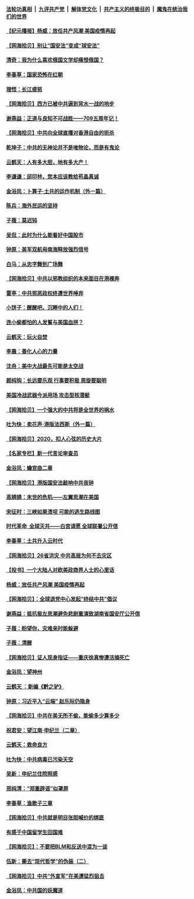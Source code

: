 ####  [法轮功真相](../../../../basic/blob/master/README.md?t=07101631) &nbsp;|&nbsp; [九评共产党](../../../../9ping.md/blob/master/README.md?t=07101631) &nbsp;|&nbsp; [解体党文化](../../../../jtdwh.md/blob/master/README.md?t=07101631)  &nbsp;|&nbsp; [共产主义的终极目的](../../../../gczydzjmd.md/blob/master/README.md?t=07101631) &nbsp;|&nbsp; [魔鬼在统治我们的世界](../../../../mgztzwmdsj.md/blob/master/README.md?t=07101631) 

#### [【纪元播报】杨威：放任共产风潮 美国疫情再起](../pages/nsc993/n12240124.md?t=07101631) 

#### [【网海拾贝】别让“国安法“变成“球安法”](../pages/nsc993/n12242935.md?t=07101631) 

#### [清奇：我为什么喜欢俄国文学却痛恨俄国？](../pages/nsc993/n12240970.md?t=07101631) 

#### [李春草：国家恐怖在红朝](../pages/nsc993/n12240943.md?t=07101631) 

#### [理悟：长江盛怒](../pages/nsc993/n12240627.md?t=07101631) 

#### [【网海拾贝】西方已被中共逼到背水一战的地步](../pages/nsc993/n12240176.md?t=07101631) 

#### [谢燕益：正道与良知不可战胜——709五周年记！](../pages/nsc993/n12239775.md?t=07101631) 

#### [【网海拾贝】中共向全球直播对香港自由的扼杀](../pages/nsc993/n12239675.md?t=07101631) 

#### [乾坤子：中共的无神论并不是唯物论，而是有鬼论](../pages/nsc993/n12235337.md?t=07101631) 

#### [云鹤天：人有多大胆，地有多大产！](../pages/nsc993/n12235180.md?t=07101631) 

#### [李谦谦：邱印林，您本应该教给苟晶真诚](../pages/nsc993/n12235016.md?t=07101631) 

#### [金浴凤：卜算子·土共的运作机制（外一篇）](../pages/nsc993/n12234986.md?t=07101631) 

#### [陈兵：海外民运的坚持](../pages/nsc993/n12234976.md?t=07101631) 

#### [子薇：莫迟钝](../pages/nsc993/n12234945.md?t=07101631) 

#### [吴侃：此时为什么能看好中国股市](../pages/nsc993/n12234791.md?t=07101631) 

#### [钟原：美军双航母南海释放强烈信号](../pages/nsc993/n12234757.md?t=07101631) 

#### [白马：从忠字舞到广场舞](../pages/nsc993/n12233793.md?t=07101631) 

#### [【网海拾贝】中共以邪教组织的本来面目在港裸奔](../pages/nsc993/n12233705.md?t=07101631) 

#### [雷亭：中共邪恶政权终遭世界唾弃](../pages/nsc993/n12233527.md?t=07101631) 

#### [小饼子：醒醒吧，沉睡中的人们！](../pages/nsc993/n12233462.md?t=07101631) 

#### [连小偷都怕的人发誓与美国血拼？](../pages/nsc993/n12233384.md?t=07101631) 

#### [云鹤天：玩火自焚](../pages/nsc993/n12233200.md?t=07101631) 

#### [李晨：善化人心的力量](../pages/nsc993/n12232209.md?t=07101631) 

#### [沈舟：美中大战最先可能是太空战](../pages/nsc993/n12232144.md?t=07101631) 

#### [颜纯钩：长远要乐观 行事要积极 周旋要聪明](../pages/nsc993/n12231992.md?t=07101631) 

#### [美国冷战武器今派用场 攻击型核潜艇](../pages/nsc993/n12231191.md?t=07101631) 

#### [【网海拾贝】一个强大的中共将是全世界的祸水](../pages/nsc993/n12231562.md?t=07101631) 

#### [吐为快：卖花声‧港版法西斯（外一篇）](../pages/nsc993/n12229898.md?t=07101631) 

#### [【网海拾贝】2020，扣人心弦的历史大片](../pages/nsc993/n12229171.md?t=07101631) 

#### [【名家专栏】新一代言论审查员](../pages/nsc993/n12227794.md?t=07101631) 

#### [金浴凤：蟾宫曲二章](../pages/nsc993/n12228984.md?t=07101631) 

#### [【网海拾贝】港版国安法敲响中共丧钟](../pages/nsc993/n12226956.md?t=07101631) 

#### [高婧婧：末世的危机——左翼思潮在美国](../pages/nsc993/n12226818.md?t=07101631) 

#### [宋征时：三峡如果溃坝 可能的逃生路线图](../pages/nsc993/n12226226.md?t=07101631) 

#### [时代革命  全球灭共——白宫请愿 全球联署公开信](../pages/nsc993/n12226179.md?t=07101631) 

#### [李春草：土共升入云时代](../pages/nsc993/n12223920.md?t=07101631) 

#### [【网海拾贝】26省洪灾 中共高层为何不去灾区](../pages/nsc993/n12223360.md?t=07101631) 

#### [【投书】一个大陆人对欧美政商界人士的心里话](../pages/nsc993/n12221489.md?t=07101631) 

#### [杨威：放任共产风潮 美国疫情再起](../pages/nsc993/n12220695.md?t=07101631) 

#### [【网海拾贝】：全球退党中心发起“终结中共”倡议](../pages/nsc993/n12220970.md?t=07101631) 

#### [谢燕益：抵抗极左思潮避免悲剧重演致湖南省国安厅公开信](../pages/nsc993/n12218887.md?t=07101631) 

#### [子薇：盼望你，灾难来时能躲避](../pages/nsc993/n12218425.md?t=07101631) 

#### [子薇：清醒](../pages/nsc993/n12218396.md?t=07101631) 

#### [【网海拾贝】证人现身指证——重庆徐真惨遭活摘死亡](../pages/nsc993/n12218278.md?t=07101631) 

#### [金浴凤：望神州](../pages/nsc993/n12218049.md?t=07101631) 

#### [云鹤天 ：新编《黔之驴》](../pages/nsc993/n12218038.md?t=07101631) 

#### [钟原：习近平入“云端” 赵乐际仍隐身](../pages/nsc993/n12217720.md?t=07101631) 

#### [【网海拾贝】中共在美无所不偷，能偷多少算多少](../pages/nsc993/n12216875.md?t=07101631) 

#### [祝君安：望江南·申纪兰（二章）](../pages/nsc993/n12216556.md?t=07101631) 

#### [云鹤天：救命良方](../pages/nsc993/n12216543.md?t=07101631) 

#### [吐为快：中共病毒已污染天空](../pages/nsc993/n12215786.md?t=07101631) 

#### [吴新：申纪兰住院照感](../pages/nsc993/n12215730.md?t=07101631) 

#### [郑纯清：“郑重辟谣”似罩屏](../pages/nsc993/n12215700.md?t=07101631) 

#### [李春草：渔歌子三章](../pages/nsc993/n12215653.md?t=07101631) 

#### [【网海拾贝】中共就是明目张胆喊价的绑匪](../pages/nsc993/n12215381.md?t=07101631) 

#### [有感于中国留学生回国难](../pages/nsc993/n12212960.md?t=07101631) 

#### [【网海拾贝】：不要把BLM和反送中混为一谈](../pages/nsc993/n12213076.md?t=07101631) 

#### [伍新：撕去“现代哲学”的伪装（二）](../pages/nsc993/n12211310.md?t=07101631) 

#### [【网海拾贝】中共“外宣军”在美遭猛烈狙击](../pages/nsc993/n12211190.md?t=07101631) 

#### [金浴凤：中共国的妖魔道](../pages/nsc993/n12208163.md?t=07101631) 

